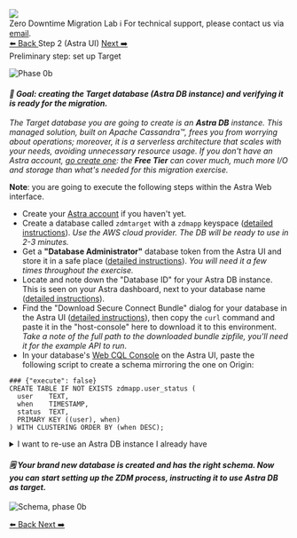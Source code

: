 <!-- TOP -->
<div class="top">
  <img class="scenario-academy-logo" src="https://datastax-academy.github.io/katapod-shared-assets/images/ds-academy-2023.svg" />
  <div class="scenario-title-section">
    <span class="scenario-title">Zero Downtime Migration Lab</span>
    <span class="scenario-subtitle">ℹ️ For technical support, please contact us via <a href="mailto:academy@datastax.com">email</a>.</span>
  </div>
</div>

<!-- NAVIGATION -->
<div id="navigation-top" class="navigation-top">
  <a title="Back" href='command:katapod.loadPage?[{"step":"step1"}]' 
    class="btn btn-dark navigation-top-left">⬅️ Back
  </a>
  <span class="step-count">Step 2 (Astra UI)</span>
  <a title="Next" href='command:katapod.loadPage?[{"step":"step3"}]' 
    class="btn btn-dark navigation-top-right">Next ➡️
  </a>
</div>

<!-- CONTENT -->

<div class="step-title">Preliminary step: set up Target</div>

![Phase 0b](images/p0b.png)

#### _🎯 Goal: creating the Target database (Astra DB instance) and verifying it is ready for the migration._

_The Target database you are going to create is an **Astra DB** instance.
This managed solution, built on Apache Cassandra™, frees you from
worrying about operations; moreover, it is a serverless architecture
that scales with your needs, avoiding unnecessary resource usage.
If you don't have an Astra account, [go create one](https://astra.datastax.com/): the **Free Tier**
can cover much, much more I/O and storage than what's needed for
this migration exercise._

**Note**: you are going to execute the following steps within the Astra Web interface.

- Create your [Astra account](https://astra.datastax.com/) if you haven't yet.
- Create a database called `zdmtarget` with a `zdmapp` keyspace ([detailed instructions](https://awesome-astra.github.io/docs/pages/astra/create-instance/)). _Use the AWS cloud provider. The DB will be ready to use in 2-3 minutes._
- Get a **"Database Administrator"** database token from the Astra UI and store it in a safe place ([detailed instructions](https://awesome-astra.github.io/docs/pages/astra/create-token/#c-procedure)). _You will need it a few times throughout the exercise._
- Locate and note down the "Database ID" for your Astra DB instance. This is seen on your Astra dashboard, next to your database name ([detailed instructions](https://awesome-astra.github.io/docs/pages/astra/faq/#where-should-i-find-a-database-identifier)).
- Find the "Download Secure Connect Bundle" dialog for your database in the Astra UI ([detailed instructions](https://awesome-astra.github.io/docs/pages/astra/download-scb/#c-procedure)), then copy the `curl` command and paste it in the "host-console" here to download it to this environment. _Take a note of the full path to the downloaded bundle zipfile, you'll need it for the example API to run_.
- In your database's [Web CQL Console](https://awesome-astra.github.io/docs/pages/astra/faq/#how-to-open-the-web-cql-console) on the Astra UI, paste the following script to create a schema mirroring the one on Origin:

```cql
### {"execute": false}
CREATE TABLE IF NOT EXISTS zdmapp.user_status (
  user    TEXT,
  when    TIMESTAMP,
  status  TEXT,
  PRIMARY KEY ((user), when)
) WITH CLUSTERING ORDER BY (when DESC);
```

<details class="katapod-details"><summary>I want to re-use an Astra DB instance I already have</summary>

If you already have a database (likely with a name other than `zdmtarget`)
and want to use it, that's no problem at all! Just make sure you
[create a new keyspace](https://awesome-astra.github.io/docs/pages/astra/faq/#add-a-keyspace-to-an-existing-database) 
called `zdmapp` in your database and, in case the DB is in the "hibernated" state, please
[resume it](https://awesome-astra.github.io/docs/pages/astra/resume-db/) before moving to next step.

All you have to do then is replacing the name `zdmtarget` with your database
the few times it appears in the console commands for the rest of this scenario.

</details>

#### _🗒️ Your brand new database is created and has the right schema. Now you can start setting up the ZDM process, instructing it to use Astra DB as target._

![Schema, phase 0b](images/schema0b_r.png)

<!-- NAVIGATION -->
<div id="navigation-bottom" class="navigation-bottom">
  <a title="Back" href='command:katapod.loadPage?[{"step":"step1"}]'
    class="btn btn-dark navigation-bottom-left">⬅️ Back
  </a>
  <a title="Next" href='command:katapod.loadPage?[{"step":"step3"}]'
    class="btn btn-dark navigation-bottom-right">Next ➡️
  </a>
</div>

